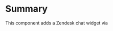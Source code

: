 # Summary

This component adds a Zendesk chat widget via <script> tag to any page the componet is added typeof 

WARNING: If you add this to a specific site, it will stay on the page until the browser reloads onto a page that does not load this widget. For example, if a section of the plugin is using `react-router-dom`, and the widget is loaded onto one specific route, it will not go away when a new route is taken since the page is not reloaded

## Usage

```tsx
import React from 'react';
import { ZendeskChat } from '@automattic/jetpack-components';

const ExampleComponent = () => (
	<ZendeskChat />
);
```

## Props

None

Because the chat is conditionally rendered based on Date and Time, no props are needed in order to render correctly.
  
